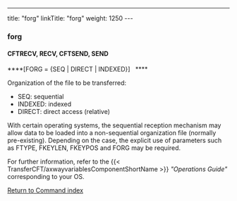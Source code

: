 ---
title: "forg"
linkTitle: "forg"
weight: 1250
---<span id="forg"></span>

### forg

<span id="forg_CFTRECV"></span><span id="forg_CFTSEND"></span>

#### CFTRECV, RECV, CFTSEND, SEND

****[FORG = {SEQ &#124; DIRECT &#124; INDEXED}]
  ****

Organization of the file to be transferred:

* SEQ:
    sequential
* INDEXED:
    indexed
* DIRECT:
    direct access (relative)

With certain operating systems, the sequential reception mechanism may
allow data to be loaded into a non-sequential organization file (normally
pre-existing). Depending on the case, the explicit use of parameters such
as FTYPE, FKEYLEN, FKEYPOS and FORG may be required.

For further information, refer to the {{< TransferCFT/axwayvariablesComponentShortName  >}} *"Operations
Guide"* corresponding to your OS.

[Return to Command index](../../)
